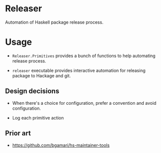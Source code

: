 # Releaser

Automation of Haskell package release process.

# Usage 

- `Releaser.Primitives` provides a bunch of functions
  to help automating release process.

- `releaser` executable provides interactive automation
  for releasing package to Hackage and git.

## Design decisions

- When there's a choice for configuration, prefer a convention and avoid configuration.

- Log each primitive action

## Prior art

- https://github.com/bgamari/hs-maintainer-tools